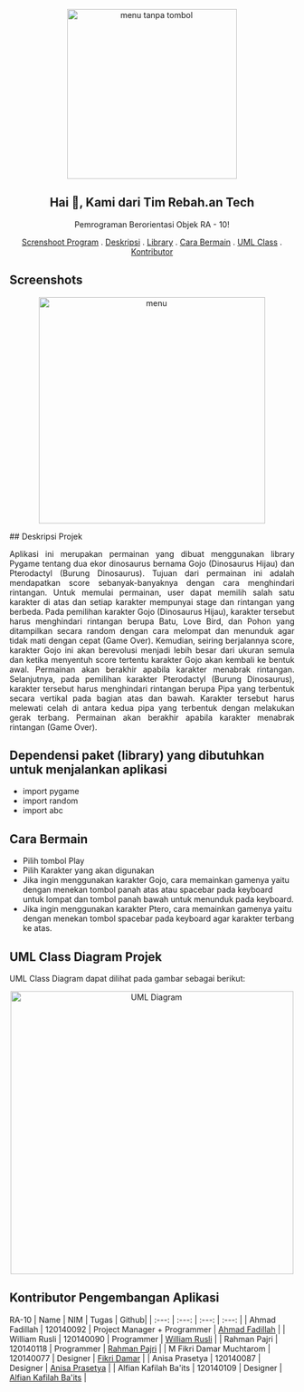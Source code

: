 <p align="center">
   <img alt="menu tanpa tombol" src="https://user-images.githubusercontent.com/100473334/170396076-1fad50af-a235-4fcf-816b-e4698ba7d379.png" width="300">
<h2 align="center">Hai 👋, Kami dari Tim Rebah.an Tech</h2>
 <p align="center">Pemrograman Berorientasi Objek RA - 10!</p>
</p>
<p align="center">
    <a href="https://github.com/AhmadFadillah12/Rebah.an-tech#screenshots">Screnshoot Program</a>
    .
    <a href="https://github.com/AhmadFadillah12/Rebah.an-tech#deskripsi-projek">Deskripsi</a>
    .
    <a href="https://github.com/AhmadFadillah12/Rebah.an-tech#dependensi-paket-library-yang-dibutuhkan-untuk-menjalankan-aplikasi">Library</a>
    .
    <a href="https://github.com/AhmadFadillah12/Rebah.an-tech#cara-bermain">Cara Bermain</a>
    .
    <a href="https://github.com/AhmadFadillah12/Rebah.an-tech#uml-class-diagram-projek">UML Class</a> 
    .
    <a href="https://github.com/AhmadFadillah12/Rebah.an-tech#kontributor-pengembangan-aplikasi">Kontributor</a> 
</p> 


## Screenshots
<p align = 'center'>
<img alt="menu" src="https://user-images.githubusercontent.com/99014018/171454822-42d699d2-0f7d-4f59-b60e-a895c9c159b0.png"  width="400">
</p>
## Deskripsi Projek
<p align="justify">
Aplikasi ini merupakan permainan yang dibuat menggunakan library Pygame tentang dua ekor dinosaurus bernama Gojo (Dinosaurus Hijau) dan Pterodactyl (Burung Dinosaurus). Tujuan dari permainan ini adalah mendapatkan score sebanyak-banyaknya dengan cara menghindari rintangan. Untuk memulai permainan, user dapat memilih salah satu karakter di atas dan setiap karakter mempunyai stage dan rintangan yang berbeda. Pada pemilihan karakter Gojo (Dinosaurus Hijau), karakter tersebut harus menghindari rintangan berupa Batu, Love Bird, dan Pohon yang ditampilkan secara random dengan cara melompat dan menunduk agar tidak mati dengan cepat (Game Over). Kemudian, seiring berjalannya score, karakter Gojo ini akan berevolusi menjadi lebih besar dari ukuran semula dan ketika menyentuh score tertentu karakter Gojo akan kembali ke bentuk awal. Permainan akan berakhir apabila karakter menabrak rintangan. Selanjutnya, pada pemilihan karakter Pterodactyl (Burung Dinosaurus), karakter tersebut harus menghindari rintangan berupa Pipa yang terbentuk secara vertikal pada bagian atas dan bawah. Karakter tersebut harus melewati celah di antara kedua pipa yang terbentuk dengan melakukan gerak terbang. Permainan akan berakhir apabila karakter menabrak rintangan (Game Over).
</p>  

## Dependensi paket (library) yang dibutuhkan untuk menjalankan aplikasi
- import pygame
- import random
- import abc

## Cara Bermain
- Pilih tombol Play  
- Pilih Karakter yang akan digunakan
- Jika ingin menggunakan karakter Gojo, cara memainkan gamenya yaitu dengan menekan tombol panah atas atau spacebar pada keyboard untuk lompat dan tombol panah bawah untuk menunduk pada keyboard.
- Jika ingin menggunakan karakter Ptero, cara memainkan gamenya yaitu dengan menekan tombol spacebar pada keyboard agar karakter terbang ke atas.

## UML Class Diagram Projek
UML Class Diagram dapat dilihat pada gambar sebagai berikut:
<p align="center">
<img alt="UML Diagram" src="https://user-images.githubusercontent.com/64588557/171326379-8eb65fa9-4bd2-4427-9cbe-d5deca0e4648.jpeg" width="500">


## Kontributor Pengembangan Aplikasi
RA-10
| Name | NIM | Tugas | Github|
| :---: | :---: | :---: | :---: |
| Ahmad Fadillah                  | 120140092 | Project Manager + Programmer                    | [Ahmad Fadillah](https://github.com/AhmadFadillah12)      |
| William Rusli                   | 120140090 | Programmer                    | [William Rusli](https://github.com/ShorterOyster)           |
| Rahman Pajri                    | 120140118 | Programmer                    | [Rahman Pajri](https://github.com/rahmanfajri)            |
| M Fikri Damar Muchtarom         | 120140077 | Designer                      | [Fikri Damar](https://github.com/fikdum)                  |
| Anisa Prasetya                  | 120140087 | Designer                      | [Anisa Prasetya](https://github.com/anisaprsty)           |
| Alfian Kafilah Ba'its           | 120140109 | Designer                      | [Alfian Kafilah Ba'its](https://github.com/alfiannnas)    |

